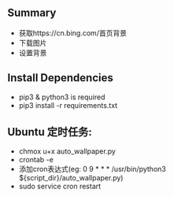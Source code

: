 ## Summary

* 获取https://cn.bing.com/首页背景
* 下载图片
* 设置背景

## Install Dependencies

* pip3 & python3 is required
* pip3 install -r requirements.txt

## Ubuntu 定时任务:

* chmox u+x auto_wallpaper.py
* crontab -e
* 添加cron表达式(eg: 0 9 * * * /usr/bin/python3 ${script_dir}/auto_wallpaper.py)
* sudo service cron restart
